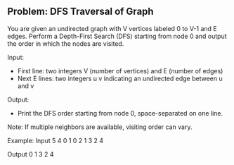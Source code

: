 ## Problem: DFS Traversal of Graph

You are given an undirected graph with V vertices labeled 0 to V-1 and E edges.
Perform a Depth-First Search (DFS) starting from node 0 and output the order
in which the nodes are visited.

Input:
- First line: two integers V (number of vertices) and E (number of edges)
- Next E lines: two integers u v indicating an undirected edge between u and v

Output:
- Print the DFS order starting from node 0, space-separated on one line.

Note: If multiple neighbors are available, visiting order can vary.

Example:
Input
5 4
0 1
0 2
1 3
2 4

Output
0 1 3 2 4


